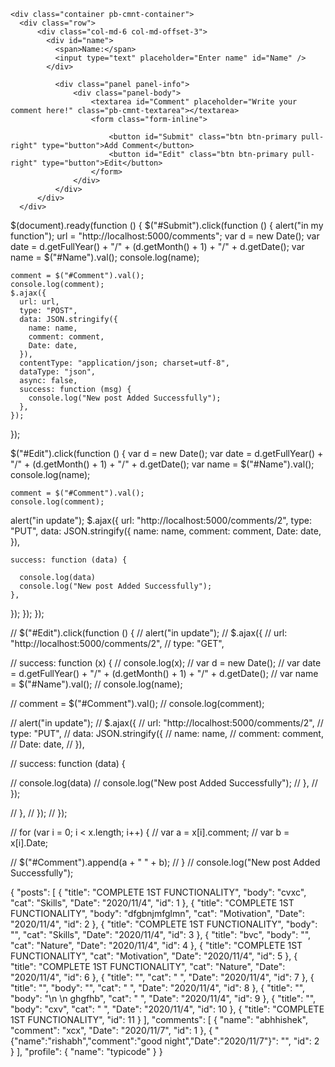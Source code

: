 <!DOCTYPE html>
<html lang="en">
  <head>
    <meta charset="UTF-8" />
    <meta name="viewport" content="width=device-width, initial-scale=1.0" />
    <title>Document</title>
    <style>
      .pb-cmnt-container {
          font-family: Lato;
          margin-top: 100px;
      }
  
      .pb-cmnt-textarea {
          resize: none;
          padding: 20px;
          height: 130px;
          width: 100%;
          border: 1px solid #F2F2F2;
      }
  </style>
  
  </head>

  <script src="jquery-3.5.1.min.js"></script>
  <script src="blogsx.js"></script>
  <body>


    <div class="container pb-cmnt-container">
      <div class="row">
          <div class="col-md-6 col-md-offset-3">
            <div id="name">
              <span>Name:</span>
              <input type="text" placeholder="Enter name" id="Name" />
            </div>
      
              <div class="panel panel-info">
                  <div class="panel-body">    
                      <textarea id="Comment" placeholder="Write your comment here!" class="pb-cmnt-textarea"></textarea>
                      <form class="form-inline">
                          
                          <button id="Submit" class="btn btn-primary pull-right" type="button">Add Comment</button>
                          <button id="Edit" class="btn btn-primary pull-right" type="button">Edit</button>
                      </form>
                  </div>
              </div>
          </div>
      </div>
  </div>
  
  </body>
</html>




$(document).ready(function () {
  $("#Submit").click(function () {
    alert("in my function");
    url = "http://localhost:5000/comments";
    var d = new Date();
    var date = d.getFullYear() + "/" + (d.getMonth() + 1) + "/" + d.getDate();
    var name = $("#Name").val();
    console.log(name);

    comment = $("#Comment").val();
    console.log(comment);
    $.ajax({
      url: url,
      type: "POST",
      data: JSON.stringify({
        name: name,
        comment: comment,
        Date: date,
      }),
      contentType: "application/json; charset=utf-8",
      dataType: "json",
      async: false,
      success: function (msg) {
        console.log("New post Added Successfully");
      },
    });
  });


$("#Edit").click(function () {
  var d = new Date();
    var date = d.getFullYear() + "/" + (d.getMonth() + 1) + "/" + d.getDate();
    var name = $("#Name").val();
    console.log(name);

    comment = $("#Comment").val();
    console.log(comment);
    
  alert("in update");
  $.ajax({
    url: "http://localhost:5000/comments/2",
    type: "PUT",
    data: JSON.stringify({
      name: name,
      comment: comment,
      Date: date,
    }),
   

    success: function (data) {
      
      console.log(data)
      console.log("New post Added Successfully");
    },
  });
});
});



  

// $("#Edit").click(function () {
//     alert("in update");
//     $.ajax({
//       url: "http://localhost:5000/comments/2",
//       type: "GET",

//       success: function (x) {
//          console.log(x);
//          var d = new Date();
//          var date = d.getFullYear() + "/" + (d.getMonth() + 1) + "/" + d.getDate();
//          var name = $("#Name").val();
//          console.log(name);
     
//          comment = $("#Comment").val();
//          console.log(comment);
         
//        alert("in update");
//        $.ajax({
//          url: "http://localhost:5000/comments/2",
//          type: "PUT",
//          data: JSON.stringify({
//            name: name,
//            comment: comment,
//            Date: date,
//          }),
        
     
//          success: function (data) {
           
//            console.log(data)
//            console.log("New post Added Successfully");
//          },
//        });
    
         

//       },
//     });
//   });






// for (var i = 0; i < x.length; i++) {
//   var a = x[i].comment;
//   var b = x[i].Date;

//   $("#Comment").append(a + "         " + b);
// }
// console.log("New post Added Successfully");














































{
  "posts": [
    {
      "title": "COMPLETE 1ST FUNCTIONALITY",
      "body": "cvxc",
      "cat": "Skills",
      "Date": "2020/11/4",
      "id": 1
    },
    {
      "title": "COMPLETE 1ST FUNCTIONALITY",
      "body": "dfgbnjmfglmn",
      "cat": "Motivation",
      "Date": "2020/11/4",
      "id": 2
    },
    {
      "title": "COMPLETE 1ST FUNCTIONALITY",
      "body": "",
      "cat": "Skills",
      "Date": "2020/11/4",
      "id": 3
    },
    {
      "title": "bvc",
      "body": "",
      "cat": "Nature",
      "Date": "2020/11/4",
      "id": 4
    },
    {
      "title": "COMPLETE 1ST FUNCTIONALITY",
      "cat": "Motivation",
      "Date": "2020/11/4",
      "id": 5
    },
    {
      "title": "COMPLETE 1ST FUNCTIONALITY",
      "cat": "Nature",
      "Date": "2020/11/4",
      "id": 6
    },
    {
      "title": "",
      "cat": " ",
      "Date": "2020/11/4",
      "id": 7
    },
    {
      "title": "",
      "body": "",
      "cat": " ",
      "Date": "2020/11/4",
      "id": 8
    },
    {
      "title": "",
      "body": "\n       \n        ghgfhb<!-- <div class=\"form-group\"> \n          <label class=\"control-label col-sm-2\" for=\"content\">Post:</label>\n          <div class=\"col-sm-4\">\n            <input style=\"height:200px; width:500px;\" type=\"text\" class=\"form-control\" id=\"content\" placeholder=\"Enter Your Post\" name=\"content\">\n          </div>\n     -->",
      "cat": " ",
      "Date": "2020/11/4",
      "id": 9
    },
    {
      "title": "",
      "body": "cxv",
      "cat": " ",
      "Date": "2020/11/4",
      "id": 10
    },
    {
      "title": "COMPLETE 1ST FUNCTIONALITY",
      "id": 11
    }
  ],
  "comments": [
    {
      "name": "abhhishek",
      "comment": "xcx",
      "Date": "2020/11/7",
      "id": 1
    },
    {
      "{\"name\":\"rishabh\",\"comment\":\"good night\",\"Date\":\"2020/11/7\"}": "",
      "id": 2
    }
  ],
  "profile": {
    "name": "typicode"
  }
}
